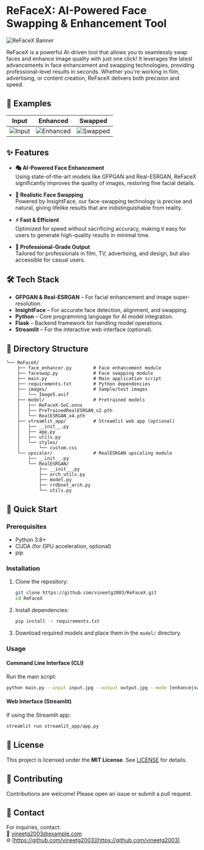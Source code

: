 # ReFaceX: AI-Powered Face Swapping & Enhancement Tool

![ReFaceX Banner](https://via.placeholder.com/1200x400) <!-- Replace with your project banner -->

ReFaceX is a powerful AI-driven tool that allows you to seamlessly swap faces and enhance image quality with just one click! It leverages the latest advancements in face enhancement and swapping technologies, providing professional-level results in seconds. Whether you're working in film, advertising, or content creation, ReFaceX delivers both precision and speed.

## 📌 Examples
| Input | Enhanced | Swapped |
|-------|----------|---------|
| ![Input](images/Image5.avif) | ![Enhanced](https://via.placeholder.com/300) | ![Swapped](https://via.placeholder.com/300) |

## ✨ Features

- **🎭 AI-Powered Face Enhancement**  
  Using state-of-the-art models like GFPGAN and Real-ESRGAN, ReFaceX significantly improves the quality of images, restoring fine facial details.

- **🔄 Realistic Face Swapping**  
  Powered by InsightFace, our face-swapping technology is precise and natural, giving lifelike results that are indistinguishable from reality.

- **⚡ Fast & Efficient**  
  Optimized for speed without sacrificing accuracy, making it easy for users to generate high-quality results in minimal time.

- **💼 Professional-Grade Output**  
  Tailored for professionals in film, TV, advertising, and design, but also accessible for casual users.

## 🛠️ Tech Stack

- **GFPGAN & Real-ESRGAN** – For facial enhancement and image super-resolution.
- **InsightFace** – For accurate face detection, alignment, and swapping.
- **Python** – Core programming language for AI model integration.
- **Flask** – Backend framework for handling model operations.
- **Streamlit** – For the interactive web interface (optional).

## 📂 Directory Structure

```
└── ReFaceX/
    ├── face_enhancer.py        # Face enhancement module
    ├── faceswap.py             # Face swapping module
    ├── main.py                 # Main application script
    ├── requirements.txt        # Python dependencies
    ├── images/                 # Sample/test images
    │   └── Image5.avif
    ├── model/                  # Pretrained models
    │   ├── ReFaceX-SoC.onnx
    │   ├── PreTrainedRealESRGAN_x2.pth
    │   └── RealESRGAN_x4.pth
    ├── streamlit_app/          # Streamlit web app (optional)
    │   ├── __init__.py
    │   ├── app.py
    │   ├── utils.py
    │   └── styles/
    │       └── custom.css
    └── upscaler/               # RealESRGAN upscaling module
        ├── __init__.py
        └── RealESRGAN/
            ├── __init__.py
            ├── arch_utils.py
            ├── model.py
            ├── rrdbnet_arch.py
            └── utils.py
```

## 🚀 Quick Start

### Prerequisites
- Python 3.8+
- CUDA (for GPU acceleration, optional)
- pip

### Installation
1. Clone the repository:
   ```bash
   git clone https://github.com/vineetg2003/ReFaceX.git
   cd ReFaceX
   ```

2. Install dependencies:
   ```bash
   pip install -r requirements.txt
   ```

3. Download required models and place them in the `model/` directory.

### Usage
#### Command Line Interface (CLI)
Run the main script:
```bash
python main.py --input input.jpg --output output.jpg --mode [enhance|swap]
```

#### Web Interface (Streamlit)
If using the Streamlit app:
```bash
streamlit run streamlit_app/app.py
```

## 📄 License
This project is licensed under the **MIT License**. See [LICENSE](LICENSE) for details.

## 🤝 Contributing
Contributions are welcome! Please open an issue or submit a pull request.

## 📧 Contact
For inquiries, contact:  
📩 vineetg2003@example.com  
🌐 [https://github.com/vineetg2003](https://github.com/vineetg2003)


